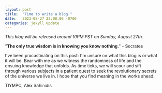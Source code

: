 ```yaml
---
layout: post
title:  "Time to write a blog."
date:   2023-08-27 22:00:00 -0700
categories: jekyll update
---
```

*This blog will be released around 10PM PST on Sunday, August 27th.*

"**The only true wisdom is in knowing you know nothing.**" - Socrates

I've been procastinating on this post: I'm unsure on what this blog is or what it will be. Bear with me as we witness the randomness of life and the ensuing knowledge that unfolds. As time ticks, we will scour and sift through various subjects in a patient quest to seek the revolutionary secrets of the universe we live in. I hope that you find meaning in the works ahead.

TIYMPC,
Alex Sahinidis